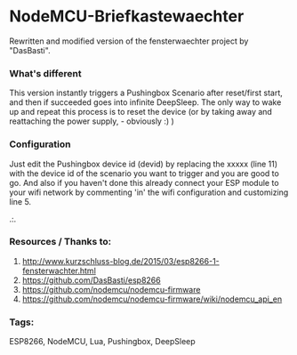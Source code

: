 # NodeMCU-Briefkastewaechter

Rewritten and modified version of the fensterwaechter project by "DasBasti". 

### What's different
This version instantly triggers a Pushingbox Scenario after reset/first start, and then if succeeded goes into infinite DeepSleep. 
The only way to wake up and repeat this process is to reset the device (or by taking away and reattaching the power supply, - obviously :) )

### Configuration
Just edit the Pushingbox device id (devid) by replacing the xxxxx (line 11) with the device id of the scenario you want to trigger and you are good to go.
And also if you haven't done this already connect your ESP module to your wifi network by commenting 'in' the wifi configuration and customizing line 5.

.:.

### Resources / Thanks to:

1. http://www.kurzschluss-blog.de/2015/03/esp8266-1-fensterwachter.html
2. https://github.com/DasBasti/esp8266
3. https://github.com/nodemcu/nodemcu-firmware
4. https://github.com/nodemcu/nodemcu-firmware/wiki/nodemcu_api_en


### Tags:
ESP8266, NodeMCU, Lua, Pushingbox, DeepSleep
